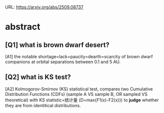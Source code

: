 URL: https://arxiv.org/abs/2509.08737

# abstract

## [Q1] what is brown dwarf desert?

[A1] the notable shortage=lack=paucity=dearth=scarcity of brown dwarf companions at orbital separations between 0.1 and 5 AU.

## [Q2] what is KS test?

[A2] Kolmogorov-Smirnov (KS) statistical test, compares two Cumulative Distribution Functions (CDFs) (sample A VS sample B, OR sampled VS theoretical) with KS statistic=统计量 (D=max{F1(x)-F2(x)}) to **judge** whether they are from identitical distributions.
